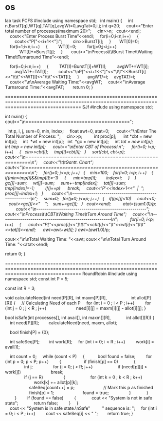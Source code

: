 # os
lab task
                                                                FCFS
#include<iostream>
using namespace std;
 
int main()
{
    int n,BurstT[q],WT[q],TAT[q],avgWt=0,avgTat=0,i,j;
    int q=20;
    cout<<"Enter total number of processes(maximum 20):";
    cin>>n;
 
    cout<<endl;
    cout<<"Enter Process Burst Time”<<endl;
    for(i=0;i<n;i++)
    {
        cout<<"P["<<i+1<<"]:";
        cin>>BurstT[i];
    }
 
    WT[0]=0;     
    for(i=1;i<n;i++)
    {
        WT[I]=0;
        for(j=0;j<i;j++)
            WT[I]+=BurstT[j];
    }
 
    cout<<"\nProcess\t\tBurst Time\tWaiting Time\tTurnaround Time”<<endl;

    for(i=0;i<n;i++)
    {
        TAT[I]=BurstT[i]+WT[I];
        avgWT+=WT[i];
        avgTAT+=TAT[I];
        cout<<"\nP["<<i+1<<"]"<<"\t\t"<<BurstT[i]<<"\t\t"<<WT[I]<<"\t\t"<<TAT[I];
    }
 
    avgWT/=i;
    avgTAT/=i;
    cout<<"\n\nAverage Waiting Time:"<<avgWT;
    cout<<"\nAverage Turnaround Time:"<<avgTAT;
 
    return 0;
}

=======================================================================================================================================
                                                                   SJf
#include<iostream>
using namespace std;

int main()
{   cout<<"\n=====================================";
  
  int p, i, j, sum=0, min, index;
    float awt=0, atat=0;
    
 cout<<"\nEnter The Total Number of Process: ";
    cin>>p;
    
    int proc[p];
    
 int *cbt = new int[p];
    int  *wt = new int[p];
  int  *gc = new int[p];
    int *tat = new int[p];
  int *tmp = new int[p];
    
 cout<<"\nEnter CBT of Process:\n";
    
 for(i=0; i<p; i++)
    {   cin>>cbt[i];
     tmp[i]=cbt[i];
  }
 
  sort(cbt, cbt+p);
  
  cout<<"\n========================================================\n";
    cout<<"\t\tGantt. Chart";
    cout<<"\n========================================================\n";
 
  for(j=0; j<=p; j++)
  {
    min=100;
    for(i=0; i<p; i++)
    {
      if(min>tmp[i]&&tmp[i]!=-1)
      { 
       min=tmp[i];  
       index=i;
      }
   }
   
    gc[j]=sum;
    wt[j]=sum;
    sum+=tmp[index];
    tat[j]=sum;
    tmp[index]=-1;
   
    if(j==p)
     break;
    cout<<'P'<<index+1<<"  |  ";
    proc[j]=index+1;
  } 
    
 cout<<"\n--------------------------------------------------------\n";
 
  sum=0;
  
 for(j=0; j<=p; j++)
  {
    if(gc[j]<10)
      cout<<0;
    cout<<gc[j]<<"    ";
     sum+=gc[j];
  }
  
 cout<<endl;
    
    atat=(sum*1.0)/p;
    
    cout<<"\n--------------------------------------------------------";
    cout<<"\nProcess\t\tCBT\tWaiting Time\tTurn Around Time";
    cout<<"\n--------------------------------------------------------\n";
    
    for(i=0; i<p; i++)
    {
     cout<<"P["<<proc[i]<<"]\t\t"<<cbt[i]<<"\t"<<wt[i]<<"\t\t"<<tat[i]<<endl;
     awt=awt+wt[i];
 }
 awt=(awt*1.0)/p;
 
 cout<<"\n\nTotal Waiting Time: "<<awt;
 cout<<"\n\nTotal Turn Around Time: "<<atat<<endl;
 
 return 0;
}

=======================================================================================================================================
                                                          RoundRobin
#include<iostream> 
using namespace std; 
const int P = 5; 
  

const int R = 3; 

void calculateNeed(int need[P][R], int maxm[P][R], 
                   int allot[P][R]) 
{ 
    // Calculating Need of each P 
    for (int i = 0 ; i < P ; i++) 
        for (int j = 0 ; j < R ; j++) 
  
         
            need[i][j] = maxm[i][j] - allot[i][j]; 
} 

 bool isSafe(int processes[], int avail[], int maxm[][R], 
            int allot[][R]) 
{ 
    int need[P][R]; 
  
    calculateNeed(need, maxm, allot); 

    bool finish[P] = {0}; 

    int safeSeq[P]; 
  
    int work[R]; 
    for (int i = 0; i < R ; i++) 
        work[i] = avail[i]; 

    int count = 0; 
    while (count < P) 
    { 
 
        bool found = false; 
        for (int p = 0; p < P; p++) 
        { 
     
            if (finish[p] == 0) 
            { 
        
                int j; 
                for (j = 0; j < R; j++) 
                    if (need[p][j] > work[j]) 
                        break;  
                if (j == R) 
                { 
                    for (int k = 0 ; k < R ; k++) 
                        work[k] += allot[p][k]; 
  
            
                    safeSeq[count++] = p; 
  
                    // Mark this p as finished 
                    finish[p] = 1; 
  
                    found = true; 
                } 
            } 
        } 
        if (found == false) 
        { 
            cout << "System is not in safe state"; 
            return false; 
        } 
    }  
    cout << "System is in safe state.\nSafe"
         " sequence is: "; 
    for (int i = 0; i < P ; i++) 
        cout << safeSeq[i] << " "; 
  
    return true; 
} 
  

